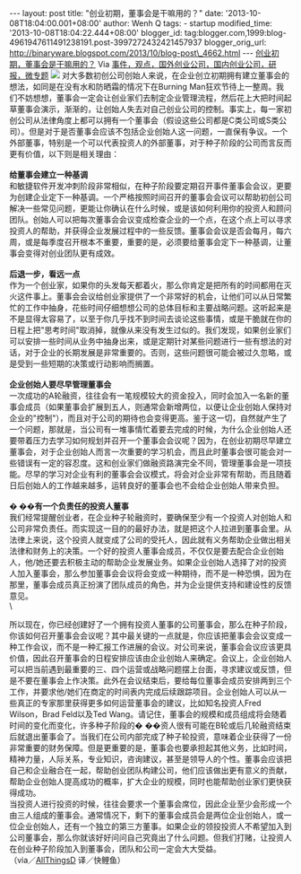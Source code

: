 --- layout: post title: "创业初期，董事会是干嘛用的？" date:
'2013-10-08T18:04:00.001+08:00' author: Wenh Q tags: - startup
modified\_time: '2013-10-08T18:04:22.444+08:00' blogger\_id:
tag:blogger.com,1999:blog-4961947611491238191.post-3997272432421457937
blogger\_orig\_url:
http://binaryware.blogspot.com/2013/10/blog-post\_4662.html ---
[创业初期，董事会是干嘛用的？](http://www.kuailiyu.com/article/5256.html)
Via
[事件，观点，国外创业公司，国内创业公司，研报，微专题](http://www.kuailiyu.com/)
![](http://www.kuailiyu.com/uploadfile/2013/0930/20130930015905743.png)
对大多数初创公司创始人来说，在企业创立初期拥有建立董事会的想法，如同是在没有水和防晒霜的情况下在Burning
Man狂欢节待上一整周。我们不妨想想，董事会一定会让创业家们去制定企业管理流程，然后花上大把时间起草董事会演示，渐渐的，让创始人失去对自己创业公司的控制。事实上，每一家初创公司从法律角度上都可以拥有一个董事会（假设这些公司都是C类公司或S类公司）。但是对于是否董事会应该不包括企业创始人这一问题，一直保有争议。一个外部董事，特别是一个可以代表投资人的外部董事，对于种子阶段的公司而言反而更有价值，以下则是相关理由：\
\
**给董事会建立一种基调**\
和敏捷软件开发冲刺阶段非常相似，在种子阶段要定期召开事件董事会会议，更要为创建企业定下一种基调。一个严格按照时间召开的董事会会议可以帮助初创公司解决一些常见问题，更能让你确认在什么时候，或是该如何利用你的投资人和顾问团队。创始人可以把每次董事会会议变成检查企业的一个点，在这个点上可以寻求投资人的帮助，并获得企业发展过程中的一些反馈。董事会会议是否会每月，每六周，或是每季度召开根本不重要，重要的是，必须要给董事会定下一种基调，让董事会变得对创业团队更有成效。\
\
**后退一步，看远一点**\
作为一个创业家，如果你的头发每天都着火，那么你肯定是把所有的时间都用在灭火这件事上。董事会会议给创业家提供了一个非常好的机会，让他们可以从日常繁忙的工作中抽身，花些时间仔细想想公司的总体目标和主要战略问题。这听起来是不是显得太容易了，以至于你几乎找不到时间去谈论这些事情，或是干脆就在你的日程上把"思考时间"取消掉，就像从来没有发生过似的。我们发现，如果创业家们可以安排一些时间从业务中抽身出来，或是定期针对某些问题进行一些有想法的对话，对于企业的长期发展是非常重要的。否则，这些问题很可能会被过久忽略，或是受到一些短期的决策或行动影响而搁置。\
\
**企业创始人要尽早管理董事会**\
一次成功的A轮融资，往往会有一笔规模较大的资金投入，同时会加入一名新的董事会成员（如果董事会扩展到五人，则通常会新增两位，以便让企业创始人保持对企业的"控制"），而且对于公司的期待也会变得更高。鉴于这一切，自然就产生了一个问题，那就是，当公司有一堆事情忙着要去完成的时候，为什么企业创始人还要带着压力去学习如何规划并召开一个董事会会议呢？因为，在创业初期尽早建立董事会，对于企业创始人而言一次重要的学习机会，而且此时董事会很可能会对一些错误有一定的容忍度。这和创业家们做融资路演完全不同，管理董事会是一项技能。尽早的学习对企业有利的董事会会议模式，将会对企业非常有帮助，而且随着日后创始人的工作越来越多，运转良好的董事会也不会给企业创始人带来负担。\
\
**� ��有一个负责任的投资人董事**\
我们经常提醒创业者，在企业种子轮融资时，要确保至少有一个投资人对创始人和公司非常负责任。而实现这一目的的最好办法，就是把这个人拉进到董事会里。从法律上来说，这个投资人就变成了公司的受托人，因此就有义务帮助企业做出相关法律和财务上的决策。一个好的投资人董事会成员，不仅仅是要去配合企业创始人，他/她还要去积极主动的帮助企业发展业务。如果企业创始人选择了对的投资人加入董事会，那么参加董事会会议将会变成一种期待，而不是一种恐惧，因为在那里，董事会成员真正扮演了团队成员的角色，并为企业提供支持和建设性的反馈意见。\
\

所以现在，你已经创建好了一个拥有投资人董事的公司董事会，那么在种子阶段，你该如何召开董事会会议呢？其中最关键的一点就是，你应该把董事会会议变成一种工作会议，而不是一种汇报工作进展的会议。对公司来说，董事会会议应该更具价值，因此召开董事会的日程安排应该由企业创始人来确定。会议上，企业创始人可以把当前遇到最重要的三、四个运营或战略问题摆上台面，寻求建议或反馈，但是不要在董事会上作决策。此外在会议结束后，要给每位董事会成员安排两到三个工作，并要求他/她们在商定的时间表内完成后续跟踪项目。企业创始人可以从一些真正的专家那里获得更多如何运营董事会的建议，比如知名投资人Fred
Wilson，Brad Feld以及Ted
Wang。请记住，董事会的规模和成员组成将会随着时间的变化而变化，许多种子阶段的�
��资人很有可能在B轮或后几轮融资结束后就退出董事会了。当我们在公司内部完成了种子轮投资，意味着企业获得了一份非常重要的财务保障。但是更重要的是，董事会也要承担起其他义务，比如时间，精神力量，人际关系，专业知识，咨询建议，甚至是领导人的个性。董事会应该把自己和企业融合在一起，帮助创业团队构建公司，他们应该做出更有意义的贡献，帮助企业创始人提高成功的概率，扩大企业的规模，同时也能帮助创业家们更快获得成功。\
当投资人进行投资的时候，往往会要求一个董事会席位，因此企业至少会形成一个由三人组成的董事会。通常情况下，剩下的董事会成员会是两位企业创始人，或一位企业创始人，还有一个独立的第三方董事。如果企业的领投投资人不希望加入到公司董事会，那么你就该好好问问自己究竟出了什么问题。但我们打赌，让投资人在创业种子阶段加入到董事会，团队和公司一定会大大受益。\
（via／[AllThingsD](http://allthingsd.com/20130927/the-value-of-a-board-at-the-seed-stage/)
译／快鲤鱼）
